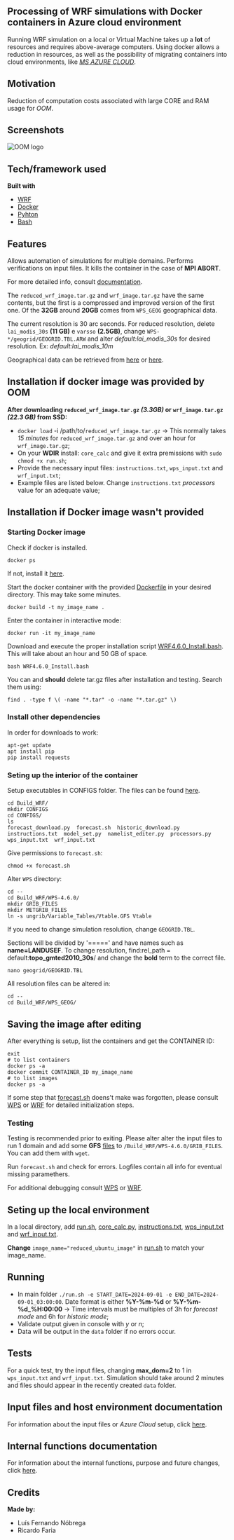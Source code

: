 ## Processing of WRF simulations with Docker containers in Azure cloud environment
Running WRF simulation on a local or Virtual Machine takes up a **lot** of resources and requires above-average computers. Using docker allows a reduction in resources, as well as the possibility of migrating containers into cloud environments, like *[MS AZURE CLOUD](https://azure.microsoft.com/en-us)*.

## Motivation
Reduction of computation costs associated with large CORE and RAM usage for *OOM*.

## Screenshots
![OOM logo](https://oom.arditi.pt/assets/OOM_Logo.png)

## Tech/framework used

<b>Built with</b>
- [WRF](https://www.mmm.ucar.edu/models/wrf)
- [Docker](https://www.docker.com/)
- [Pyhton](https://www.python.org/)
- [Bash](https://pt.wikipedia.org/wiki/Bash)

## Features
Allows automation of simulations for multiple domains. Performs verifications on input files. It kills the container in the case of **MPI ABORT**. 

For more detailed info, consult [documentation](WRF-documentation.pdf).

The `reduced_wrf_image.tar.gz` and `wrf_image.tar.gz` have the same contents, but the first is a compressed and improved version of the first one. Of the **32GB** around **20GB** comes from `WPS_GEOG` geographical data. 

The current resolution is 30 arc seconds. For reduced resolution, delete `lai_modis_30s` **(11 GB)** e `varsso` **(2.5GB)**, change `WPS-*/geogrid/GEOGRID.TBL.ARW` and alter *default:lai_modis_30s* for desired resolution. Ex: *default:lai_modis_10m*

Geographical data can be retrieved from [here](https://www2.mmm.ucar.edu/wrf/users/download/get_sources_wps_geog.html) or [here](http://www2.mmm.ucar.edu/wrf/src/wps_files/).

## Installation if docker image was provided by OOM
<b>After downloading `reduced_wrf_image.tar.gz` *(3.3GB)* or `wrf_image.tar.gz` *(22.3 GB)* from SSD:</b>

- `docker load` -i /path/to/`reduced_wrf_image.tar.gz` -> This normally takes *15 minutes* for `reduced_wrf_image.tar.gz` and over an hour for `wrf_image.tar.gz`;
- On your **WDIR** install: `core_calc` and give it extra premissions with  `sudo chmod +x run.sh`;
- Provide the necessary input files: `instructions.txt`, `wps_input.txt` and `wrf_input.txt`;
- Example files are listed below. Change `instructions.txt` *processors* value for an adequate value;

## Installation if Docker image wasn't provided

### Starting Docker image

Check if docker is installed.
```
docker ps
```
If not, install it [here](https://docs.docker.com/engine/install/).

Start the docker container with the provided [Dockerfile](/CONFIGS/Dockerfile) in your desired directory. This may take some minutes.
```
docker build -t my_image_name . 
```

Enter the container in interactive mode:
```
docker run -it my_image_name
```

Download and execute the proper installation script [WRF4.6.0_Install.bash](https://github.com/bakamotokatas/WRF-Install-Script/blob/master/WRF4.6.0_Install.bash). This will take about an hour and 50 GB of space. 
```
bash WRF4.6.0_Install.bash
```

You can and **should** delete tar.gz files after installation and testing. Search them using:
```
find . -type f \( -name "*.tar" -o -name "*.tar.gz" \)
```

### Install other dependencies
In order for downloads to work:
```
apt-get update
apt install pip
pip install requests
```
### Seting up the interior of the container

Setup executables in CONFIGS folder. The files can be found [here](/CONFIGS/).
```
cd Build_WRF/
mkdir CONFIGS
cd CONFIGS/
ls 
forecast_download.py  forecast.sh  historic_download.py  instructions.txt  model_set.py  namelist_editer.py  processors.py  wps_input.txt  wrf_input.txt
```
Give permissions to `forecast.sh`:
```
chmod +x forecast.sh
```

Alter `WPS` directory:
```
cd --
cd Build_WRF/WPS-4.6.0/
mkdir GRIB_FILES
mkdir METGRIB_FILES
ln -s ungrib/Variable_Tables/Vtable.GFS Vtable
```

If you need to change simulation resolution, change `GEOGRID.TBL`.

Sections will be divided by '=====' and have names such as **name=LANDUSEF**. To change resolution, find:rel_path = default:**topo_gmted2010_30s**/ and change the **bold** term to the correct file.
```
nano geogrid/GEOGRID.TBL
```

All resolution files can be altered in:
```
cd --
cd Build_WRF/WPS_GEOG/
```

## Saving the image after editing
After everything is setup, list the containers and get the CONTAINER ID:
```
exit
# to list containers
docker ps -a 
docker commit CONTAINER_ID my_image_name
# to list images
docker ps -a 
```

If some step that [forecast.sh](/CONFIGS/forecast.sh) doens't make was forgotten, please consult [WPS](https://www2.mmm.ucar.edu/wrf/users/wrf_users_guide/build/html/wps.html) or [WRF](https://www2.mmm.ucar.edu/wrf/users/wrf_users_guide/build/html/running_wrf.html) for detailed initialization steps.

### Testing

Testing is recommended prior to exiting. Please alter alter the input files to run 1 domain and add some **GFS** [files](https://nomads.ncep.noaa.gov/cgi-bin/filter_gfs_0p25_1hr.pl) to `/Build_WRF/WPS-4.6.0/GRIB_FILES`. You can add them with `wget`.

Run `forecast.sh` and check for errors. Logfiles contain all info for eventual missing paramethers.

For additional debugging consult [WPS](https://www2.mmm.ucar.edu/wrf/users/wrf_users_guide/build/html/wps.html) or [WRF](https://www2.mmm.ucar.edu/wrf/users/wrf_users_guide/build/html/running_wrf.html).

## Seting up the local environment 

In a local directory, add [run.sh](/run.sh), [core_calc.py](/core_calc.py), [instructions.txt](/HOST/instructions.txt), [wps_input.txt](/HOST/wps_input.txt) and [wrf_input.txt](/HOST/wrf_input.txt).

**Change** `image_name="reduced_ubuntu_image"` in [run.sh](/run.sh) to match your image_name.

## Running 
- In main folder `./run.sh -e START_DATE=2024-09-01 -e END_DATE=2024-09-01_03:00:00`. Date format is either **%Y-%m-%d** or **%Y-%m-%d_%H:00:00** -> Time intervals must be multiples of 3h for *forecast mode* and 6h for *historic mode*;
- Validate output given in console with *y* or *n*;
- Data will be output in the `data` folder if no errors occur.

## Tests
For a quick test, try the input files, changing **max_dom=2** to 1 in `wps_input.txt` and `wrf_input.txt`. Simulation should take around 2 minutes and files should appear in the recently created `data` folder.

## Input files and host environment documentation
For information about the input files or *Azure Cloud* setup, click [here](HOST/).

## Internal functions documentation 
For information about the internal functions, purpose and future changes, click [here](CONFIGS/).

## Credits
<b>Made by:</b>
- Luís Fernando Nóbrega
- Ricardo Faria
